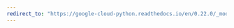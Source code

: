 ```yaml
---
redirect_to: "https://google-cloud-python.readthedocs.io/en/0.22.0/_modules/google/cloud/datastore/query.html"
---
```

